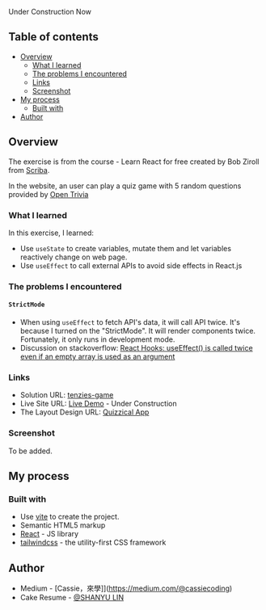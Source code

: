 Under Construction Now

## Table of contents

- [Overview](#overview)
  - [What I learned](#what-i-learned)
  - [The problems I encountered](#the-problems-i-encountered)
  - [Links](#links)
  - [Screenshot](#screenshot)
- [My process](#my-process)
  - [Built with](#built-with)
- [Author](#author)

## Overview
The exercise is from the course - Learn React for free created by Bob Ziroll from [Scriba](https://scrimba.com/).

In the website, an user can play a quiz game with 5 random questions provided by [Open Trivia](https://opentdb.com/)

### What I learned
In this exercise, I learned:
- Use `useState` to create variables, mutate them and let variables reactively change on web page.
- Use `useEffect` to call external APIs to avoid side effects in React.js

### The problems I encountered
#### `StrictMode`
- When using `useEffect` to fetch API's data, it will call API twice. It's because I turned on the "StrictMode". It will render components twice. Fortunately, it only runs in development mode.
- Discussion on stackoverflow: [React Hooks: useEffect() is called twice even if an empty array is used as an argument](https://stackoverflow.com/questions/60618844/react-hooks-useeffect-is-called-twice-even-if-an-empty-array-is-used-as-an-ar)

### Links
- Solution URL: [tenzies-game](https://github.com/12cassie34/quizzical)
- Live Site URL: [Live Demo](#) - Under Construction
- The Layout Design URL: [Quizzical App](https://www.figma.com/file/E9S5iPcm10f0RIHK8mCqKL/Quizzical-App?node-id=0%3A1)

### Screenshot
To be added.


## My process

### Built with

- Use [vite](https://vitejs.dev/) to create the project. 
- Semantic HTML5 markup
- [React](https://reactjs.org/) - JS library
- [tailwindcss](https://tailwindcss.com/) - the utility-first CSS framework

## Author

- Medium - [Cassie，來學]](https://medium.com/@cassiecoding)
- Cake Resume - [@SHANYU LIN](https://www.cakeresume.com/me/shanyu-lin)
